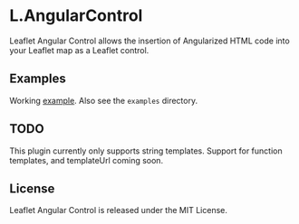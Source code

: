 # L.AngularControl

Leaflet Angular Control allows the insertion of Angularized HTML code into your Leaflet map as a Leaflet control.


## Examples

Working [example](http://grantharris.github.io/L.AngularControl/examples/example.html). Also see the `examples` directory.

## TODO

This plugin currently only supports string templates. Support for function templates, and templateUrl coming soon.


## License

Leaflet Angular Control is released under the MIT License.
